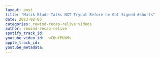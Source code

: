 ```yaml
---
layout: post
title: "Malik Blade Talks NXT Tryout Before he Got Signed #shorts"
date: 2023-02-03
categories: rewind-recap-relive videos
author: rewind-recap-relive
spotify_track_id: 
youtube_video_id: _wCHufPUbMs
apple_track_id: 
youtube_metadata: 
---
```

